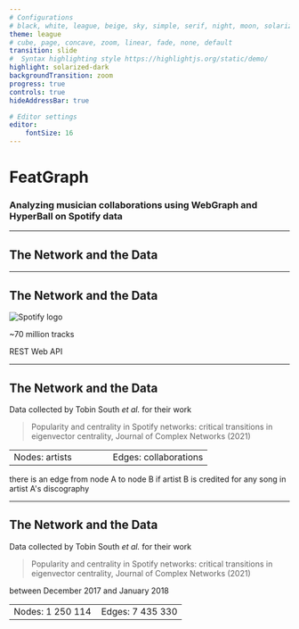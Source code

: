 ```yaml
---
# Configurations
# black, white, league, beige, sky, simple, serif, night, moon, solarized
theme: league
# cube, page, concave, zoom, linear, fade, none, default 
transition: slide
#  Syntax highlighting style https://highlightjs.org/static/demo/
highlight: solarized-dark
backgroundTransition: zoom
progress: true
controls: true
hideAddressBar: true

# Editor settings
editor:
    fontSize: 16
---
```


# FeatGraph
### Analyzing musician collaborations using WebGraph and HyperBall on Spotify data

---
<!-- .slide: data-auto-animate -->
## The Network and the Data

---
<!-- .slide: data-auto-animate -->
## The Network and the Data
![Spotify logo](https://upload.wikimedia.org/wikipedia/commons/2/26/Spotify_logo_with_text.svg)

<p> ~70 million tracks  <!-- .element: class="fragment " data-fragment-index="1" --> </p>
<p> REST Web API  <!-- .element: class="fragment " data-fragment-index="2" --> </p>

---
<!-- .slide: data-auto-animate -->
## The Network and the Data

Data collected by Tobin South _et al._ for their work

> Popularity and centrality in Spotify networks: critical transitions
in eigenvector centrality, Journal of Complex Networks (2021)

<table style="width:100%;" ><tr>
  <td style="text-align:left;width:50%">Nodes: artists</td>
  <td style="text-align:right;width:50%">Edges: collaborations</td>
</tr></table><!-- .element: class="fragment " data-fragment-index="1" -->

<p> there is an edge from node A to node B if artist B is credited for any song in artist A's discography </p><!-- .element: class="fragment " data-fragment-index="2" -->

---
<!-- .slide: data-auto-animate -->
## The Network and the Data

Data collected by Tobin South _et al._ for their work

> Popularity and centrality in Spotify networks: critical transitions
in eigenvector centrality, Journal of Complex Networks (2021)

between December 2017 and January 2018

<table style="width:100%;" ><tr>
  <td style="width:50%;text-align:left;">Nodes: 1 250 114</td>
  <td style="width:50%;text-align:right;">Edges: 7 435 330</td>
</tr></table>

